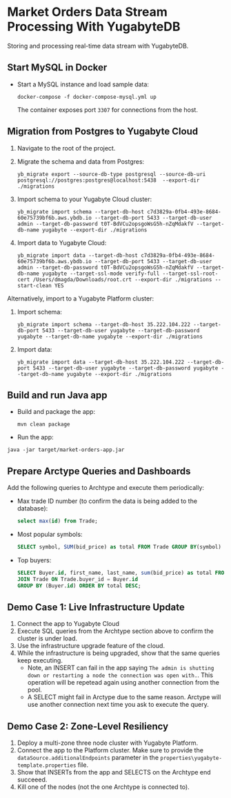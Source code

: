 # Market Orders Data Stream Processing With YugabyteDB

Storing and processing real-time data stream with YugabyteDB.

## Start MySQL in Docker

* Start a MySQL instance and load sample data:
    ```shell
    docker-compose -f docker-compose-mysql.yml up
    ```

    The container exposes port `3307` for connections from the host.

## Migration from Postgres to Yugabyte Cloud

1. Navigate to the root of the project.

2. Migrate the schema and data from Postgres:
    ```shell
    yb_migrate export --source-db-type postgresql --source-db-uri postgresql://postgres:postgres@localhost:5438  --export-dir ./migrations 
    ```
3. Import schema to your Yugabyte Cloud cluster:
    ```shell
    yb_migrate import schema --target-db-host c7d3829a-0fb4-493e-8684-60e75739bf6b.aws.ybdb.io --target-db-port 5433 --target-db-user admin --target-db-password t0T-BdVCu2opsgoWsG5h-nZqMdakfV --target-db-name yugabyte --export-dir ./migrations
    ```
4. Import data to Yugabyte Cloud:
    ```shell
    yb_migrate import data --target-db-host c7d3829a-0fb4-493e-8684-60e75739bf6b.aws.ybdb.io --target-db-port 5433 --target-db-user admin --target-db-password t0T-BdVCu2opsgoWsG5h-nZqMdakfV --target-db-name yugabyte --target-ssl-mode verify-full --target-ssl-root-cert /Users/dmagda/Downloads/root.crt --export-dir ./migrations --start-clean YES
    ```    

Alternatively, import to a Yugabyte Platform cluster:
1. Import schema:
    ```shell
    yb_migrate import schema --target-db-host 35.222.104.222 --target-db-port 5433 --target-db-user yugabyte --target-db-password yugabyte --target-db-name yugabyte --export-dir ./migrations
    ```
2. Import data:
    ```shell
    yb_migrate import data --target-db-host 35.222.104.222 --target-db-port 5433 --target-db-user yugabyte --target-db-password yugabyte --target-db-name yugabyte --export-dir ./migrations
    ```    

## Build and run Java app

* Build and package the app:
    ```shell
    mvn clean package 
    ```
* Run the app:
```shell
java -jar target/market-orders-app.jar
```    

## Prepare Arctype Queries and Dashboards

Add the following queries to Archtype and execute them periodically:

* Max trade ID number (to confirm the data is being added to the database):
    ```sql
    select max(id) from Trade;
    ```
* Most popular symbols:
    ```sql
    SELECT symbol, SUM(bid_price) as total FROM Trade GROUP BY(symbol) ORDER BY total DESC;
    ``` 

* Top buyers:
    ```sql
    SELECT Buyer.id, first_name, last_name, sum(bid_price) as total FROM Buyer
    JOIN Trade ON Trade.buyer_id = Buyer.id
    GROUP BY (Buyer.id) ORDER BY total DESC;
    ```

## Demo Case 1: Live Infrastructure Update

1. Connect the app to Yugabyte Cloud
2. Execute SQL queries from the Archtype section above to confirm the cluster is under load.
3. Use the infrastructure upgrade feature of the cloud.
4. While the infrastructure is being upgraded, show that the same queries keep executing. 
    * Note, an INSERT can fail in the app saying `The admin is shutting down or restarting a node the connection was open with.`. 
    This operation will be repetead again using another connection from the pool.
    * A SELECT might fail in Arctype due to the same reason. Arctype will use another connection next time you ask to execute the query.

## Demo Case 2: Zone-Level Resiliency

1. Deploy a multi-zone three node cluster with Yugabyte Platform.
2. Connect the app to the Platform cluster. Make sure to provide the `dataSource.additionalEndpoints` parameter in the `properties\yugabyte-template.properties` file.
3. Show that INSERTs from the app and SELECTS on the Archtype end succeeed.
4. Kill one of the nodes (not the one Archtype is connected to).

